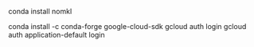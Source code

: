 conda install nomkl


conda install -c conda-forge google-cloud-sdk
gcloud auth login
gcloud auth application-default login